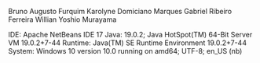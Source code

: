 Bruno Augusto Furquim
Karolyne Domiciano Marques
Gabriel Ribeiro Ferreira
Willian Yoshio Murayama

IDE: Apache NetBeans IDE 17
Java: 19.0.2; Java HotSpot(TM) 64-Bit Server VM 19.0.2+7-44
Runtime: Java(TM) SE Runtime Environment 19.0.2+7-44
System: Windows 10 version 10.0 running on amd64; UTF-8; en_US (nb)